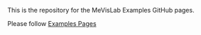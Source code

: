 This is the repository for the MeVisLab Examples GitHub pages.

Please follow [Examples Pages](https://mevislab.github.io/examples/)


